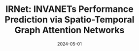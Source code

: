 ---
title: "IRNet: INVANETs Performance Prediction via Spatio-Temporal Graph Attention Networks"
collection: publications
category: conferences
permalink: /publication/2024-irnet
date: 2024-05-01
venue: 'IEEE 21st International Conference on Mobile Ad-Hoc and Smart Systems'
paperurl: ''
citation: 'Tiancheng Zhang, Tao Luo, <b>Shaoyuan Huang</b>, Yi Li, Xiaofei Wang. (2024). &quot;IRNet: INVANETs Performance Prediction via Spatio-Temporal Graph Attention Networks.&quot; <i>IEEE 21st International Conference on Mobile Ad-Hoc and Smart Systems</i>.'
--- 